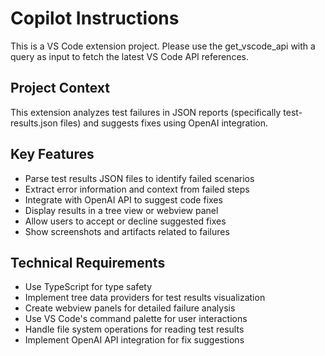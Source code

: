 # Copilot Instructions

<!-- Use this file to provide workspace-specific custom instructions to Copilot. For more details, visit https://code.visualstudio.com/docs/copilot/copilot-customization#_use-a-githubcopilotinstructionsmd-file -->

This is a VS Code extension project. Please use the get_vscode_api with a query as input to fetch the latest VS Code API references.

## Project Context
This extension analyzes test failures in JSON reports (specifically test-results.json files) and suggests fixes using OpenAI integration. 

## Key Features
- Parse test results JSON files to identify failed scenarios
- Extract error information and context from failed steps
- Integrate with OpenAI API to suggest code fixes
- Display results in a tree view or webview panel
- Allow users to accept or decline suggested fixes
- Show screenshots and artifacts related to failures

## Technical Requirements
- Use TypeScript for type safety
- Implement tree data providers for test results visualization
- Create webview panels for detailed failure analysis
- Use VS Code's command palette for user interactions
- Handle file system operations for reading test results
- Implement OpenAI API integration for fix suggestions
